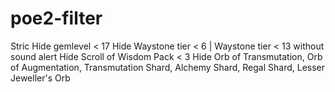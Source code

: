 # poe2-filter

Stric 
    Hide gemlevel < 17
    Hide Waystone tier < 6 | Waystone tier < 13 without sound alert
    Hide Scroll of Wisdom Pack < 3
    Hide Orb of Transmutation, Orb of Augmentation, Transmutation Shard, Alchemy Shard, Regal Shard, Lesser Jeweller's Orb